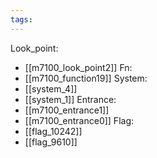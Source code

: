 ```yaml
---
tags:
---
```

Look_point:
- [[m7100_look_point2]]
Fn:
- [[m7100_function19]]
System:
- [[system_4]]
- [[system_1]]
Entrance:
- [[m7100_entrance1]]
- [[m7100_entrance0]]
Flag:
- [[flag_10242]]
- [[flag_9610]]
